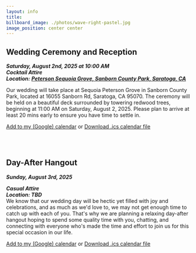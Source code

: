 ```yaml
---
layout: info
title: 
billboard_image: ./photos/wave-right-pastel.jpg
image_position: center center
---
```


## Wedding Ceremony and Reception
***Saturday, August 2nd, 2025 at 10:00 AM***  
***Cocktail Attire***   
***Location:*** <a href="https://www.google.com/maps/place/Peterson+Grove,+California+95070/data=!4m2!3m1!1s0x808e4b73785c40bd:0xf35ce38203376155?sa=X&ved=1t:242&ictx=111">***Peterson Sequoia Grove, Sanborn County Park, Saratoga, CA***</a>  

Our wedding will take place at Sequoia Peterson Grove in Sanborn County Park,
located at 16055 Sanborn Rd, Saratoga, CA 95070. The ceremony will be held on a
beautiful deck surrounded by towering redwood trees, beginning at 11:00 AM on
Saturday, August 2, 2025. Please plan to arrive at least 20 mins early to
ensure you have time to settle in.  


<a href="https://calendar.google.com/calendar/render?action=TEMPLATE&text=Ullerich+Wedding&details=Visit+http://ullri.ch/wedding+for+more+details&dates=20250802T100000/20250802T180000&ctz=America/Los_Angeles&location=37.234524,-122.063787">Add to my (Google) calendar</a> or [Download .ics calendar file](/files/ullerich_wedding.ics)  

<br/><br>

## Day-After Hangout
***Sunday, August 3rd, 2025***  
<!-- need to change the day after hang out location -->
***Casual Attire***  
***Location: TBD***  
We know that our wedding day will be hectic yet filled with joy and
celebrations, and as much as we'd love to, we may not get enough time to catch
up with each of you. That's why we are planning a relaxing day-after hangout
hoping to spend some quality time with you, chatting, and connecting with
everyone who's made the time and effort to join us for this special occasion in
our life.

<a href="https://calendar.google.com/calendar/render?action=TEMPLATE&text=Curtis+and+Meishan's+Day-After+Hangout&details=Visit+http://ullri.ch/wedding+for+more+details&dates=20250803T110000/20250803T180000&ctz=America/Los_Angeles&location=37.234524,-122.063787">Add to my (Google) calendar</a>   or [Download .ics calendar file](/files/day_after_hangout.ics)  
